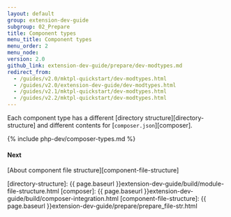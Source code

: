 ```yaml
---
layout: default
group: extension-dev-guide
subgroup: 02_Prepare
title: Component types
menu_title: Component types
menu_order: 2
menu_node:
version: 2.0
github_link: extension-dev-guide/prepare/dev-modtypes.md
redirect_from:
  - /guides/v2.0/mktpl-quickstart/dev-modtypes.html
  - /guides/v2.0/extension-dev-guide/dev-modtypes.html
  - /guides/v2.1/mktpl-quickstart/dev-modtypes.html
  - /guides/v2.2/mktpl-quickstart/dev-modtypes.html
---
```


Each component type has a different [directory structure][directory-structure] and different contents for [`composer.json`][composer].

{% include php-dev/composer-types.md %}

#### Next
[About component file structure][component-file-structure]

[directory-structure]: {{ page.baseurl }}extension-dev-guide/build/module-file-structure.html
[composer]: {{ page.baseurl }}extension-dev-guide/build/composer-integration.html
[component-file-structure]: {{ page.baseurl }}extension-dev-guide/prepare/prepare_file-str.html
